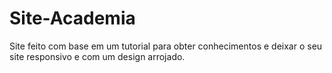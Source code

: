 # Site-Academia
Site feito com base em um tutorial para obter conhecimentos e deixar o seu site responsivo e com um design arrojado.
